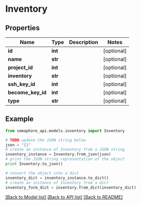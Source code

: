 # Inventory


## Properties
Name | Type | Description | Notes
------------ | ------------- | ------------- | -------------
**id** | **int** |  | [optional] 
**name** | **str** |  | [optional] 
**project_id** | **int** |  | [optional] 
**inventory** | **str** |  | [optional] 
**ssh_key_id** | **int** |  | [optional] 
**become_key_id** | **int** |  | [optional] 
**type** | **str** |  | [optional] 

## Example

```python
from semaphore_api.models.inventory import Inventory

# TODO update the JSON string below
json = "{}"
# create an instance of Inventory from a JSON string
inventory_instance = Inventory.from_json(json)
# print the JSON string representation of the object
print Inventory.to_json()

# convert the object into a dict
inventory_dict = inventory_instance.to_dict()
# create an instance of Inventory from a dict
inventory_form_dict = inventory.from_dict(inventory_dict)
```
[[Back to Model list]](../README.md#documentation-for-models) [[Back to API list]](../README.md#documentation-for-api-endpoints) [[Back to README]](../README.md)


